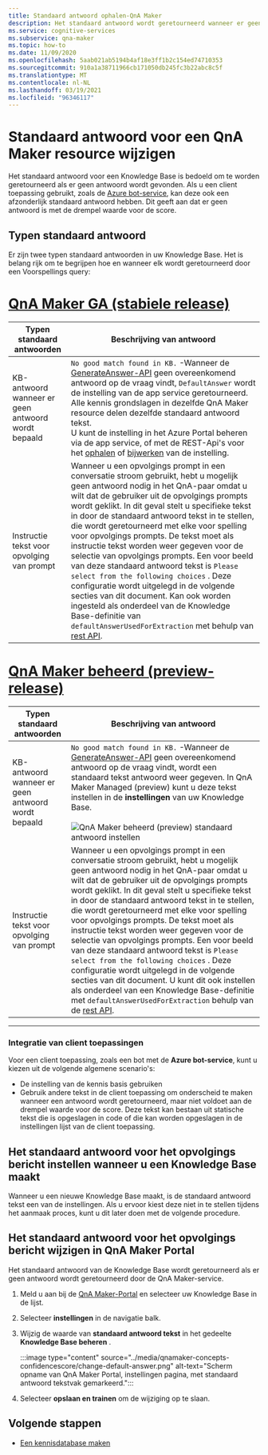 ```yaml
---
title: Standaard antwoord ophalen-QnA Maker
description: Het standaard antwoord wordt geretourneerd wanneer er geen overeenkomst is met de vraag. Mogelijk wilt u het standaard antwoord wijzigen van het standaard antwoord standaard.
ms.service: cognitive-services
ms.subservice: qna-maker
ms.topic: how-to
ms.date: 11/09/2020
ms.openlocfilehash: 5aab021ab5194b4af18e3ff1b2c154ed74710353
ms.sourcegitcommit: 910a1a38711966cb171050db245fc3b22abc8c5f
ms.translationtype: MT
ms.contentlocale: nl-NL
ms.lasthandoff: 03/19/2021
ms.locfileid: "96346117"
---
```

# <a name="change-default-answer-for-a-qna-maker-resource"></a>Standaard antwoord voor een QnA Maker resource wijzigen

Het standaard antwoord voor een Knowledge Base is bedoeld om te worden geretourneerd als er geen antwoord wordt gevonden. Als u een client toepassing gebruikt, zoals de [Azure bot-service](/azure/bot-service/bot-builder-howto-qna), kan deze ook een afzonderlijk standaard antwoord hebben. Dit geeft aan dat er geen antwoord is met de drempel waarde voor de score.

## <a name="types-of-default-answer"></a>Typen standaard antwoord

Er zijn twee typen standaard antwoorden in uw Knowledge Base. Het is belang rijk om te begrijpen hoe en wanneer elk wordt geretourneerd door een Voorspellings query:

# <a name="qna-maker-ga-stable-release"></a>[QnA Maker GA (stabiele release)](#tab/v1)

|Typen standaard antwoorden|Beschrijving van antwoord|
|--|--|
|KB-antwoord wanneer er geen antwoord wordt bepaald|`No good match found in KB.` -Wanneer de [GenerateAnswer-API](/rest/api/cognitiveservices/qnamakerruntime/runtime/generateanswer) geen overeenkomend antwoord op de vraag vindt, `DefaultAnswer` wordt de instelling van de app service geretourneerd. Alle kennis grondslagen in dezelfde QnA Maker resource delen dezelfde standaard antwoord tekst.<br>U kunt de instelling in het Azure Portal beheren via de app service, of met de REST-Api's voor het [ophalen](/rest/api/appservice/webapps/listapplicationsettings) of [bijwerken](/rest/api/appservice/webapps/updateapplicationsettings) van de instelling.|
|Instructie tekst voor opvolging van prompt|Wanneer u een opvolgings prompt in een conversatie stroom gebruikt, hebt u mogelijk geen antwoord nodig in het QnA-paar omdat u wilt dat de gebruiker uit de opvolgings prompts wordt geklikt. In dit geval stelt u specifieke tekst in door de standaard antwoord tekst in te stellen, die wordt geretourneerd met elke voor spelling voor opvolgings prompts. De tekst moet als instructie tekst worden weer gegeven voor de selectie van opvolgings prompts. Een voor beeld van deze standaard antwoord tekst is `Please select from the following choices` . Deze configuratie wordt uitgelegd in de volgende secties van dit document. Kan ook worden ingesteld als onderdeel van de Knowledge Base-definitie van `defaultAnswerUsedForExtraction` met behulp van [rest API](/rest/api/cognitiveservices/qnamaker/knowledgebase/create).|

# <a name="qna-maker-managed-preview-release"></a>[QnA Maker beheerd (preview-release)](#tab/v2)

|Typen standaard antwoorden|Beschrijving van antwoord|
|--|--|
|KB-antwoord wanneer er geen antwoord wordt bepaald|`No good match found in KB.` -Wanneer de [GenerateAnswer-API](/rest/api/cognitiveservices/qnamakerruntime/runtime/generateanswer) geen overeenkomend antwoord op de vraag vindt, wordt een standaard tekst antwoord weer gegeven. In QnA Maker Managed (preview) kunt u deze tekst instellen in de **instellingen** van uw Knowledge Base. <br><br> ![QnA Maker beheerd (preview) standaard antwoord instellen](../media/qnamaker-how-change-default-answer/qnamaker-v2-change-default-answer.png)|
|Instructie tekst voor opvolging van prompt|Wanneer u een opvolgings prompt in een conversatie stroom gebruikt, hebt u mogelijk geen antwoord nodig in het QnA-paar omdat u wilt dat de gebruiker uit de opvolgings prompts wordt geklikt. In dit geval stelt u specifieke tekst in door de standaard antwoord tekst in te stellen, die wordt geretourneerd met elke voor spelling voor opvolgings prompts. De tekst moet als instructie tekst worden weer gegeven voor de selectie van opvolgings prompts. Een voor beeld van deze standaard antwoord tekst is `Please select from the following choices` . Deze configuratie wordt uitgelegd in de volgende secties van dit document. U kunt dit ook instellen als onderdeel van een Knowledge Base-definitie met `defaultAnswerUsedForExtraction` behulp van de [rest API](/rest/api/cognitiveservices/qnamaker/knowledgebase/create).|

---

### <a name="client-application-integration"></a>Integratie van client toepassingen

Voor een client toepassing, zoals een bot met de **Azure bot-service**, kunt u kiezen uit de volgende algemene scenario's:

* De instelling van de kennis basis gebruiken
* Gebruik andere tekst in de client toepassing om onderscheid te maken wanneer een antwoord wordt geretourneerd, maar niet voldoet aan de drempel waarde voor de score. Deze tekst kan bestaan uit statische tekst die is opgeslagen in code of die kan worden opgeslagen in de instellingen lijst van de client toepassing.

## <a name="set-follow-up-prompts-default-answer-when-you-create-knowledge-base"></a>Het standaard antwoord voor het opvolgings bericht instellen wanneer u een Knowledge Base maakt

Wanneer u een nieuwe Knowledge Base maakt, is de standaard antwoord tekst een van de instellingen. Als u ervoor kiest deze niet in te stellen tijdens het aanmaak proces, kunt u dit later doen met de volgende procedure.

## <a name="change-follow-up-prompts-default-answer-in-qna-maker-portal"></a>Het standaard antwoord voor het opvolgings bericht wijzigen in QnA Maker Portal

Het standaard antwoord van de Knowledge Base wordt geretourneerd als er geen antwoord wordt geretourneerd door de QnA Maker-service.

1. Meld u aan bij de [QnA Maker-Portal](https://www.qnamaker.ai/) en selecteer uw Knowledge Base in de lijst.
1. Selecteer **instellingen** in de navigatie balk.
1. Wijzig de waarde van **standaard antwoord tekst** in het gedeelte **Knowledge Base beheren** .

    :::image type="content" source="../media/qnamaker-concepts-confidencescore/change-default-answer.png" alt-text="Scherm opname van QnA Maker Portal, instellingen pagina, met standaard antwoord tekstvak gemarkeerd.":::

1. Selecteer **opslaan en trainen** om de wijziging op te slaan.

## <a name="next-steps"></a>Volgende stappen

* [Een kennisdatabase maken](../How-to/manage-knowledge-bases.md)